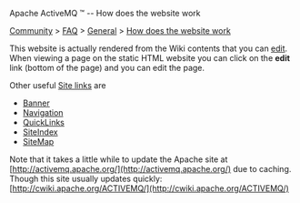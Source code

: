Apache ActiveMQ ™ -- How does the website work 

[Community](community.md) > [FAQ](CommunityCommunity/Community/faq.md) > [General](Community/FAQ/general.md) > [How does the website work](Community/FAQ/GeneralCommunity/FAQ/General/Community/FAQ/General/how-does-the-website-work.md)


This website is actually rendered from the Wiki contents that you can [edit](how-do-i-edit-the-website.md).  
When viewing a page on the static HTML website you can click on the **edit** link (bottom of the page) and you can edit the page.

Other useful [Site links](site.md) are

*   [Banner](Site/banner.md)
*   [Navigation](Site/navigation.md)
*   [QuickLinks](Site/quicklinks.md)
*   [SiteIndex](SiteSite/Site/siteindex.md)
*   [SiteMap](SiteSite/Site/sitemap.md)

Note that it takes a little while to update the Apache site at [http://activemq.apache.org/](http://activemq.apache.org/) due to caching. Though this site usually updates quickly: [http://cwiki.apache.org/ACTIVEMQ/](http://cwiki.apache.org/ACTIVEMQ/)

